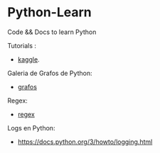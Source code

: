 # Python-Learn
Code &amp;&amp; Docs to learn Python


Tutorials :
- [kaggle](https://www.kaggle.com/learn/python).

Galeria de Grafos de Python:
- [grafos](https://www.python-graph-gallery.com)


Regex:
- [regex](https://www.w3schools.com/python/python_regex.asp)


Logs en Python:
- https://docs.python.org/3/howto/logging.html
